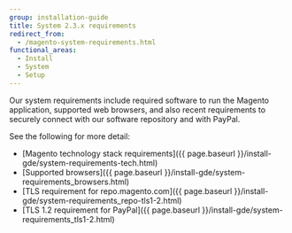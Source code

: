 ```yaml
---
group: installation-guide
title: System 2.3.x requirements
redirect_from:
  - /magento-system-requirements.html
functional_areas:
  - Install
  - System
  - Setup
---
```


Our system requirements include required software to run the Magento application, supported web browsers, and also recent requirements to securely connect with our software repository and with PayPal.

See the following for more detail:

*  [Magento technology stack requirements]({{ page.baseurl }}/install-gde/system-requirements-tech.html)
*  [Supported browsers]({{ page.baseurl }}/install-gde/system-requirements_browsers.html)
*  [TLS requirement for repo.magento.com]({{ page.baseurl }}/install-gde/system-requirements_repo-tls1-2.html)
*  [TLS 1.2 requirement for PayPal]({{ page.baseurl }}/install-gde/system-requirements_tls1-2.html)
